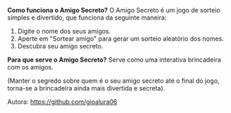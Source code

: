**Como funciona o Amigo Secreto?**
O Amigo Secreto é um jogo de sorteio simples e divertido, que funciona da seguinte maneira:

1. Digite o nome dos seus amigos.
2. Aperte em "Sortear amigo" para gerar um sorteio aleatório dos nomes.
3. Descubra seu amigo secreto.

**Para que serve o Amigo Secreto?**
Serve como uma interativa brincadeira com os amigos.

(Manter o segredo sobre quem é o seu amigo secreto até o final do jogo, torna-se a brincadeira ainda mais divertida e secreta).



Autora:
https://github.com/gioalura06
